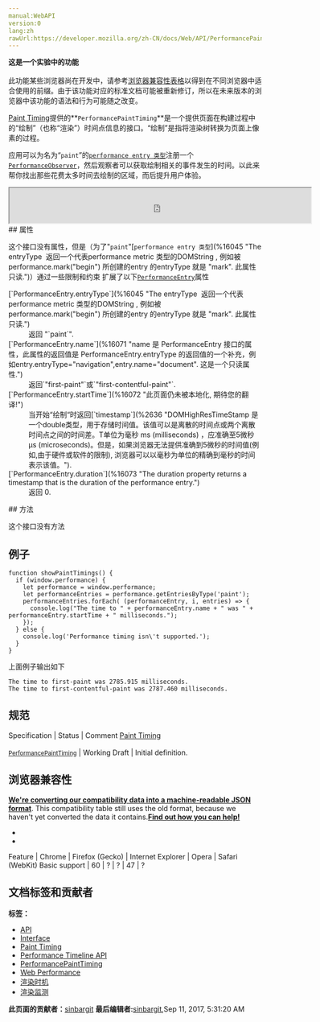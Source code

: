 ```yaml
---
manual:WebAPI
version:0
lang:zh
rawUrl:https://developer.mozilla.org/zh-CN/docs/Web/API/PerformancePaintTiming
---
```






**这是一个实验中的功能**<br></br>此功能某些浏览器尚在开发中，请参考[浏览器兼容性表格](%16175 "")以得到在不同浏览器中适合使用的前缀。由于该功能对应的标准文档可能被重新修订，所以在未来版本的浏览器中该功能的语法和行为可能随之改变。




[Paint Timing](%16176 "")提供的**`PerformancePaintTiming`**是一个提供页面在构建过程中的“绘制”（也称“渲染”）时间点信息的接口。“绘制”是指将渲染树转换为页面上像素的过程。



应用可以为名为“`paint`”的[`performance entry 类型`](%2988 "The PerformanceEntry object encapsulates a single performance metric that is part of the performance timeline. A performance entry can be directly created by making a performance mark or measure (for example by calling the mark() method) at an explicit point in an application. Performance entries are also created in indirect ways such as loading a resource (such as an image).")注册一个[`PerformanceObserver`](%2995 "注意: 这个对象是暴露在 Window对象 和 Worker对象下的。")，然后观察者可以获取绘制相关的事件发生的时间。以此来帮你找出那些花费太多时间去绘制的区域，而后提升用户体验。

<iframe src='https://mdn.mozillademos.org/zh-CN/docs/Web/API/PerformancePaintTiming$samples/inheritance_diagram?revision=1302405' width='600' height='70'></iframe>
## 属性<a name="属性"></a>


这个接口没有属性，但是（为了&quot;`paint`&quot;[`performance entry 类型`](%16045 "The entryType  返回一个代表performance metric 类型的DOMString , 例如被performance.mark("begin") 所创建的entry 的entryType 就是 "mark". 此属性只读.")）通过一些限制和约束 扩展了以下[`PerformanceEntry`](%2988 "The PerformanceEntry object encapsulates a single performance metric that is part of the performance timeline. A performance entry can be directly created by making a performance mark or measure (for example by calling the mark() method) at an explicit point in an application. Performance entries are also created in indirect ways such as loading a resource (such as an image).")属性

<dl><dt>[`PerformanceEntry.entryType`](%16045 "The entryType  返回一个代表performance metric 类型的DOMString , 例如被performance.mark("begin") 所创建的entry 的entryType 就是 "mark". 此属性只读.")</dt><dd>返回 &quot;`paint`&quot;.</dd><dt>[`PerformanceEntry.name`](%16071 "name 是 PerformanceEntry 接口的属性，此属性的返回值是 PerformanceEntry.entryType 的返回值的一个补充，例如entry.entryType="navigation",entry.name="document". 这是一个只读属性.")</dt><dd>返回`"first-paint"`或`"first-contentful-paint"`.</dd><dt>[`PerformanceEntry.startTime`](%16072 "此页面仍未被本地化, 期待您的翻译!")</dt><dd>当开始“绘制“时返回[`timestamp`](%2636 "DOMHighResTimeStamp 是一个double类型，用于存储时间值。该值可以是离散的时间点或两个离散时间点之间的时间差。T单位为毫秒 ms (milliseconds) ，应准确至5微秒 µs (microseconds)。但是，如果浏览器无法提供准确到5微秒的时间值(例如,由于硬件或软件的限制), 浏览器可以以毫秒为单位的精确到毫秒的时间表示该值。").</dd><dt>[`PerformanceEntry.duration`](%16073 "The duration property returns a timestamp that is the duration of the performance entry.")</dt><dd>返回 0.</dd></dl>
## 方法<a name="方法"></a>


这个接口没有方法


## 例子<a name="例子"></a>

```
function showPaintTimings() {
  if (window.performance) {
    let performance = window.performance;
    let performanceEntries = performance.getEntriesByType('paint');
    performanceEntries.forEach( (performanceEntry, i, entries) => {
      console.log("The time to " + performanceEntry.name + " was " + performanceEntry.startTime + " milliseconds.");
    });
  } else {
    console.log('Performance timing isn\'t supported.');
  }
}
```


上面例子输出如下


```
The time to first-paint was 2785.915 milliseconds.
The time to first-contentful-paint was 2787.460 milliseconds.
```

## 规范<a name="规范"></a>
Specification | Status | Comment 
[Paint Timing<br></br><small>PerformancePaintTiming</small>](%16177 "") | Working Draft | Initial definition. 


## 浏览器兼容性<a name="浏览器兼容性"></a>


**[We&#39;re converting our compatibility data into a machine-readable JSON format](%3344 "")**. This compatibility table still uses the old format, because we haven&#39;t yet converted the data it contains.**[Find out how you can help!](%3392 "")**


* 
* 
Feature | Chrome | Firefox (Gecko) | Internet Explorer | Opera | Safari (WebKit) 
Basic support | 60 | ? | ? | 47 | ? 







## 文档标签和贡献者
**标签：**
* [API](%50 "")
* [Interface](%3380 "")
* [Paint Timing](%16178 "")
* [Performance Timeline API](%16093 "")
* [PerformancePaintTiming](%16179 "")
* [Web Performance](%16064 "")
* [渲染时机](%16180 "")
* [渲染监测](%16181 "")

**此页面的贡献者：**[sinbargit](%16182 "")
**最后编辑者:**[sinbargit](%16182 ""),<time>Sep 11, 2017, 5:31:20 AM</time>


